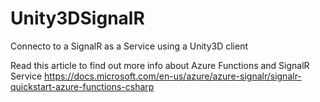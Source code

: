 # Unity3DSignalR
Connecto to a SignalR as a Service using a Unity3D client

 Read this article to find out more info about Azure Functions and SignalR Service
 https://docs.microsoft.com/en-us/azure/azure-signalr/signalr-quickstart-azure-functions-csharp

